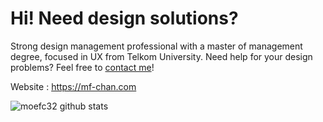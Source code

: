# Hi! Need design solutions?

Strong design management professional with a master of management degree, focused in UX from Telkom University.
Need help for your design problems? Feel free to [contact me](mailto:hai@mf-chan.com)!

Website : https://mf-chan.com

![moefc32 github stats](https://github-readme-stats.vercel.app/api?username=moefc32&show_icons=true&theme=blueberry&count_private=true)
